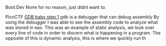 Boot.Dev
None for no reason, just didnt want to.

PicoCTF
[GDB baby step 1](https://play.picoctf.org/playlists/2?m=25)
gdb is a debugger that can debug assembly
By using the debugger I was able to see the assembly code to analyze what was stored in eax.
This was an example of static analysis, we look over every line of code in order to discern what is happening in a program. The opposite of this is dynamic analysis, this is where we quickly run th